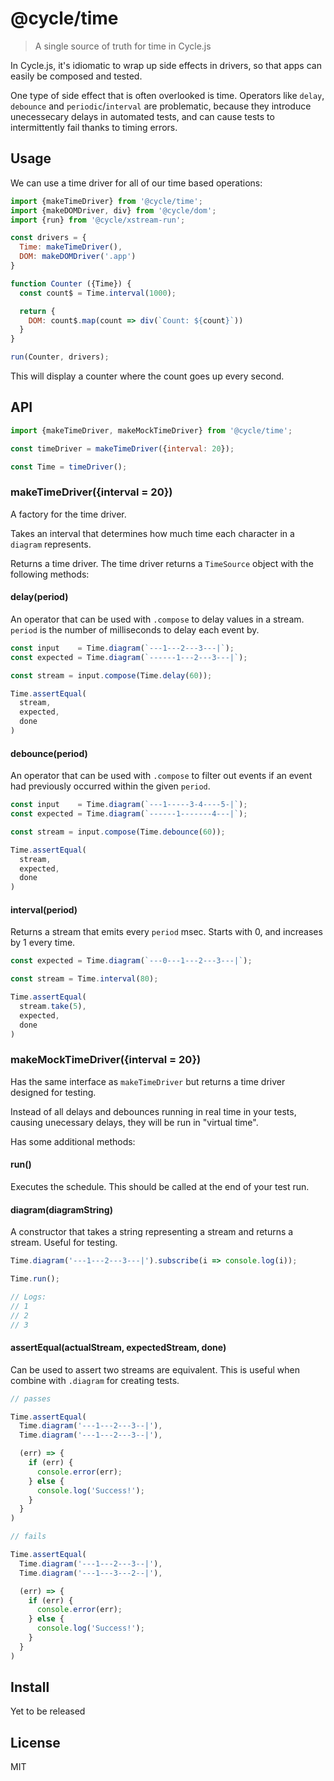 # @cycle/time

> A single source of truth for time in Cycle.js

In Cycle.js, it's idiomatic to wrap up side effects in drivers, so that apps can easily be composed and tested.

One type of side effect that is often overlooked is time. Operators like `delay`, `debounce` and `periodic`/`interval` are problematic, because they introduce unecessecary delays in automated tests, and can cause tests to intermittently fail thanks to timing errors.

## Usage

We can use a time driver for all of our time based operations:

```js
import {makeTimeDriver} from '@cycle/time';
import {makeDOMDriver, div} from '@cycle/dom';
import {run} from '@cycle/xstream-run';

const drivers = {
  Time: makeTimeDriver(),
  DOM: makeDOMDriver('.app')
}

function Counter ({Time}) {
  const count$ = Time.interval(1000);

  return {
    DOM: count$.map(count => div(`Count: ${count}`))
  }
}

run(Counter, drivers);
```

This will display a counter where the count goes up every second.

## API

```js
import {makeTimeDriver, makeMockTimeDriver} from '@cycle/time';

const timeDriver = makeTimeDriver({interval: 20});

const Time = timeDriver();
```

### makeTimeDriver({interval = 20})
A factory for the time driver.

Takes an interval that determines how much time each character in a `diagram` represents.

Returns a time driver. The time driver returns a `TimeSource` object with the following methods:

#### delay(period)
An operator that can be used with `.compose` to delay values in a stream. `period` is the number of milliseconds to delay each event by.

```js
const input    = Time.diagram(`---1---2---3---|`);
const expected = Time.diagram(`------1---2---3---|`);

const stream = input.compose(Time.delay(60));

Time.assertEqual(
  stream,
  expected,
  done
)
```

#### debounce(period)
An operator that can be used with `.compose` to filter out events if an event had previously occurred within the given `period`.

```js
const input    = Time.diagram(`---1-----3-4----5-|`);
const expected = Time.diagram(`------1-------4---|`);

const stream = input.compose(Time.debounce(60));

Time.assertEqual(
  stream,
  expected,
  done
)
```

#### interval(period)
Returns a stream that emits every `period` msec. Starts with 0, and increases by 1 every time.

```js
const expected = Time.diagram(`---0---1---2---3---|`);

const stream = Time.interval(80);

Time.assertEqual(
  stream.take(5),
  expected,
  done
)
```

### makeMockTimeDriver({interval = 20})

Has the same interface as `makeTimeDriver` but returns a time driver designed for testing.

Instead of all delays and debounces running in real time in your tests, causing unecessary delays, they will be run in "virtual time".

Has some additional methods:

#### run()
Executes the schedule. This should be called at the end of your test run.

#### diagram(diagramString)
A constructor that takes a string representing a stream and returns a stream. Useful for testing.

```js
Time.diagram('---1---2---3---|').subscribe(i => console.log(i));

Time.run();

// Logs:
// 1
// 2
// 3
```

#### assertEqual(actualStream, expectedStream, done)
Can be used to assert two streams are equivalent. This is useful when combine with `.diagram` for creating tests.

```js
// passes

Time.assertEqual(
  Time.diagram('---1---2---3--|'),
  Time.diagram('---1---2---3--|'),

  (err) => {
    if (err) {
      console.error(err);
    } else {
      console.log('Success!');
    }
  }
)

// fails

Time.assertEqual(
  Time.diagram('---1---2---3--|'),
  Time.diagram('---1---3---2--|'),

  (err) => {
    if (err) {
      console.error(err);
    } else {
      console.log('Success!');
    }
  }
)
```

## Install

Yet to be released

## License

MIT


